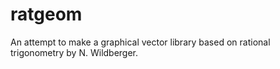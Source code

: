 # ratgeom
An attempt to make a graphical vector library based on rational trigonometry by N. Wildberger.
